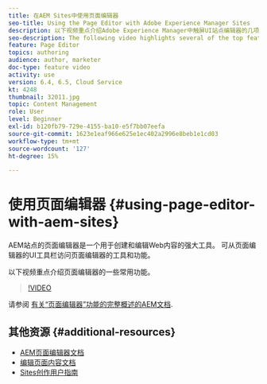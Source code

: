 ```yaml
---
title: 在AEM Sites中使用页面编辑器
seo-title: Using the Page Editor with Adobe Experience Manager Sites
description: 以下视频重点介绍Adobe Experience Manager中触屏UI站点编辑器的几项主要功能。
seo-description: The following video highlights several of the top features of the Touch-UI Sites editor in Adobe Experience Manager.
feature: Page Editor
topics: authoring
audience: author, marketer
doc-type: feature video
activity: use
version: 6.4, 6.5, Cloud Service
kt: 4248
thumbnail: 32011.jpg
topic: Content Management
role: User
level: Beginner
exl-id: b120fb79-729e-4155-ba10-e5f7bb07eefa
source-git-commit: 1623e1eaf966e625e1ec402a2996e8beb1e1cd03
workflow-type: tm+mt
source-wordcount: '127'
ht-degree: 15%

---
```


# 使用页面编辑器 {#using-page-editor-with-aem-sites}

AEM站点的页面编辑器是一个用于创建和编辑Web内容的强大工具。 可从页面编辑器的UI工具栏访问页面编辑器的工具和功能。

以下视频重点介绍页面编辑器的一些常用功能。

>[!VIDEO](https://video.tv.adobe.com/v/32011?quality=12&learn=on)


请参阅 [有关“页面编辑器”功能的完整概述的AEM文档](https://experienceleague.adobe.com/docs/experience-manager-cloud-service/content/sites/authoring/fundamentals/editing-content.html).

## 其他资源 {#additional-resources}

* [AEM页面编辑器文档](https://experienceleague.adobe.com/docs/experience-manager-cloud-service/content/sites/authoring/fundamentals/editing-content.html)
* [编辑页面内容文档](https://experienceleague.adobe.com/docs/experience-manager-65/authoring/authoring/editing-content.html)
* [Sites创作用户指南](https://experienceleague.adobe.com/docs/experience-manager-65/authoring/home.html)
